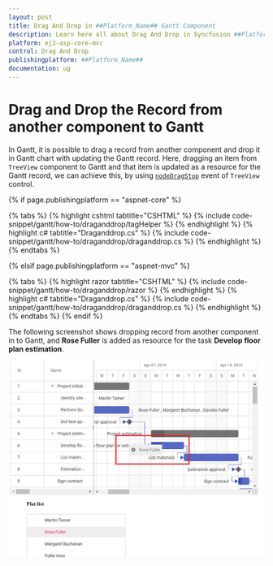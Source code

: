 ```yaml
---
layout: post
title: Drag And Drop in ##Platform_Name## Gantt Component
description: Learn here all about Drag And Drop in Syncfusion ##Platform_Name## Gantt component of Syncfusion Essential JS 2 and more.
platform: ej2-asp-core-mvc
control: Drag And Drop
publishingplatform: ##Platform_Name##
documentation: ug
---
```



# Drag and Drop the Record from another component to Gantt

In Gantt, it is possible to drag a record from another component and drop it in Gantt chart with updating the Gantt record. Here, dragging an item from `TreeView` component to Gantt and that item is updated as a resource for the Gantt record, we can achieve this, by using [`nodeDragStop`](../../api/treeview/#nodedragstop) event of `TreeView` control.

{% if page.publishingplatform == "aspnet-core" %}

{% tabs %}
{% highlight cshtml tabtitle="CSHTML" %}
{% include code-snippet/gantt/how-to/draganddrop/tagHelper %}
{% endhighlight %}
{% highlight c# tabtitle="Draganddrop.cs" %}
{% include code-snippet/gantt/how-to/draganddrop/draganddrop.cs %}
{% endhighlight %}
{% endtabs %}

{% elsif page.publishingplatform == "aspnet-mvc" %}

{% tabs %}
{% highlight razor tabtitle="CSHTML" %}
{% include code-snippet/gantt/how-to/draganddrop/razor %}
{% endhighlight %}
{% highlight c# tabtitle="Draganddrop.cs" %}
{% include code-snippet/gantt/how-to/draganddrop/draganddrop.cs %}
{% endhighlight %}
{% endtabs %}
{% endif %}



The following screenshot shows dropping record from another component in to Gantt, and **Rose Fuller** is added as resource for the task **Develop floor plan estimation**.

![Dropping Record](../images/dropping.png)